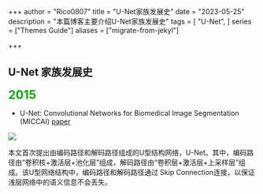 +++
author = "Rico0807"
title = "U-Net家族发展史"
date = "2023-05-25"
description = "本篇博客主要介绍U-Net家族发展史"
tags = [
	"U-Net",
]
series = ["Themes Guide"]
aliases = ["migrate-from-jekyl"]


+++

## U-Net 家族发展史

<font color="#00aa00" size = "5">**2015**</font> 

* U-Net: Convolutional Networks for Biomedical Image Segmentation (MICCAI)	[paper](https://arxiv.org/pdf/1505.04597.pdf)

![](E:\Workspace\02_App_Files\06_Mine_Github\rico-blog\exampleSite\content\post\U-Net_family\兔子_02.jpg)

​	本文首次提出由编码路径和解码路径组成的U型结构网络，U-Net。其中，编码路径由“卷积核+激活层+池化层”组成，解码路径由“卷积层+激活层+上采样层”组成。该U型网络结构中，编码路径和解码路径通过 Skip Connection连接，以保证浅层网络中的语义信息不会丢失。